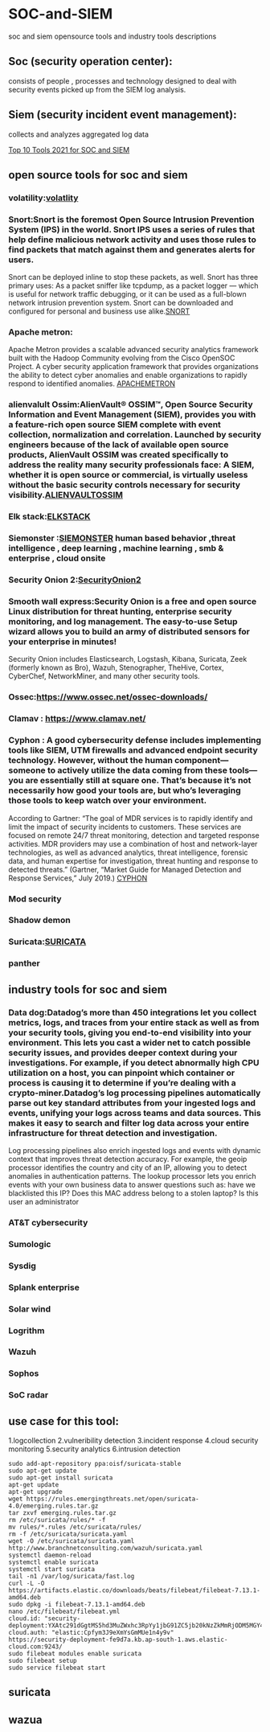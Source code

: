# SOC-and-SIEM
soc and siem opensource tools and industry tools descriptions
## Soc (security operation center):
consists of people , processes and technology designed to deal with security events picked up from the SIEM log analysis.


## Siem (security incident event management):
collects and analyzes aggregated log data

<a href="https://www.comparitech.com/net-admin/siem-tools/">Top 10 Tools 2021 for SOC and SIEM </a>


## open source tools for soc and siem 
### volatility:<a href="https://github.com/volatilityfoundation/volatility">volatlity</a>
### Snort:Snort is the foremost Open Source Intrusion Prevention System (IPS) in the world. Snort IPS uses a series of rules that help define malicious network activity and uses those rules to find packets that match against them and generates alerts for users.

Snort can be deployed inline to stop these packets, as well. Snort has three primary uses: As a packet sniffer like tcpdump, as a packet logger — which is useful for network traffic debugging, or it can be used as a full-blown network intrusion prevention system. Snort can be downloaded and configured for personal and business use alike.<a href="https://www.snort.org/">SNORT</a>
### Apache metron:
Apache Metron provides a scalable advanced security analytics framework built with the Hadoop Community evolving from the Cisco OpenSOC Project. A cyber security application framework that provides organizations the ability to detect cyber anomalies and enable organizations to rapidly respond to identified anomalies.
<a href="https://metron.apache.org/">APACHEMETRON</a>
### alienvalult Ossim:AlienVault® OSSIM™, Open Source Security Information and Event Management (SIEM), provides you with a feature-rich open source SIEM complete with event collection, normalization and correlation. Launched by security engineers because of the lack of available open source products, AlienVault OSSIM was created specifically to address the reality many security professionals face: A SIEM, whether it is open source or commercial, is virtually useless without the basic security controls necessary for security visibility.<a href="https://cybersecurity.att.com/products/ossim">ALIENVAULTOSSIM</a>
### Elk stack:<a href="https://logz.io/blog/elk-siem/">ELKSTACK</a>
### Siemonster :<a href="https://siemonster.com/">SIEMONSTER</a> human based behavior ,threat intelligence , deep learning , machine learning , smb  & enterprise , cloud onsite
### Security Onion 2:<a href="https://securityonionsolutions.com/software/">SecurityOnion2</a>
### Smooth wall express:Security Onion is a free and open source Linux distribution for threat hunting, enterprise security monitoring, and log management. The easy-to-use Setup wizard allows you to build an army of distributed sensors for your enterprise in minutes!
Security Onion includes Elasticsearch, Logstash, Kibana, Suricata, Zeek (formerly known as Bro), Wazuh, Stenographer, TheHive, Cortex, CyberChef, NetworkMiner, and many other security tools.
### Ossec:https://www.ossec.net/ossec-downloads/
### Clamav : https://www.clamav.net/
### Cyphon : A good cybersecurity defense includes implementing tools like SIEM, UTM firewalls and advanced endpoint security technology. However, without the human component—someone to actively utilize the data coming from these tools—you are essentially still at square one. That’s because it’s not necessarily how good your tools are, but who’s leveraging those tools to keep watch over your environment.

According to Gartner: “The goal of MDR services is to rapidly identify and limit the impact of security incidents to customers. These services are focused on remote 24/7 threat monitoring, detection and targeted response activities. MDR providers may use a combination of host and network-layer technologies, as well as advanced analytics, threat intelligence, forensic data, and human expertise for investigation, threat hunting and response to detected threats.” (Gartner, “Market Guide for Managed Detection and Response Services,” July 2019.) <a href="https://www.cyphon.io/">CYPHON</a>
### Mod security
### Shadow demon
### Suricata:<a href="https://cybersecurity.att.com/blogs/security-essentials/open-source-intrusion-detection-tools-a-quick-overview">SURICATA</a>
### panther

## industry tools for soc and siem
### Data dog:Datadog’s more than 450 integrations let you collect metrics, logs, and traces from your entire stack as well as from your security tools, giving you end-to-end visibility into your environment. This lets you cast a wider net to catch possible security issues, and provides deeper context during your investigations. For example, if you detect abnormally high CPU utilization on a host, you can pinpoint which container or process is causing it to determine if you’re dealing with a crypto-miner.Datadog’s log processing pipelines automatically parse out key standard attributes from your ingested logs and events, unifying your logs across teams and data sources. This makes it easy to search and filter log data across your entire infrastructure for threat detection and investigation.

Log processing pipelines also enrich ingested logs and events with dynamic context that improves threat detection accuracy. For example, the geoip processor identifies the country and city of an IP, allowing you to detect anomalies in authentication patterns. The lookup processor lets you enrich events with your own business data to answer questions such as: have we blacklisted this IP? Does this MAC address belong to a stolen laptop? Is this user an administrator
### AT&T cybersecurity
### Sumologic
### Sysdig
### Splank enterprise
### Solar wind
### Logrithm
### Wazuh
### Sophos
### SoC radar


## use case for this tool:

1.logcollection
2.vulneribility detection
3.incident response
4.cloud security monitoring
5.security analytics
6.intrusion detection
















```
sudo add-apt-repository ppa:oisf/suricata-stable
sudo apt-get update
sudo apt-get install suricata
apt-get update
apt-get upgrade
wget https://rules.emergingthreats.net/open/suricata-4.0/emerging.rules.tar.gz
tar zxvf emerging.rules.tar.gz
rm /etc/suricata/rules/* -f
mv rules/*.rules /etc/suricata/rules/
rm -f /etc/suricata/suricata.yaml
wget -O /etc/suricata/suricata.yaml http://www.branchnetconsulting.com/wazuh/suricata.yaml
systemctl daemon-reload
systemctl enable suricata
systemctl start suricata
tail -n1 /var/log/suricata/fast.log
curl -L -O https://artifacts.elastic.co/downloads/beats/filebeat/filebeat-7.13.1-amd64.deb
sudo dpkg -i filebeat-7.13.1-amd64.deb
nano /etc/filebeat/filebeat.yml
cloud.id: "security-deployment:YXAtc291dGgtMS5hd3MuZWxhc3RpYy1jbG91ZC5jb20kNzZkMmRjODM5MGY4NGVjNmFjZDM2NWQxMzBkZTQxODckNjAyNTY3NGI1NDEwNGM1NTg5MzI4YzgwMmY5ODNkMjE="
cloud.auth: "elastic:Cpfym3J9eXmYsGmMUe1n4y9v"
https://security-deployment-fe9d7a.kb.ap-south-1.aws.elastic-cloud.com:9243/
sudo filebeat modules enable suricata
sudo filebeat setup
sudo service filebeat start
```


## suricata



## wazua






